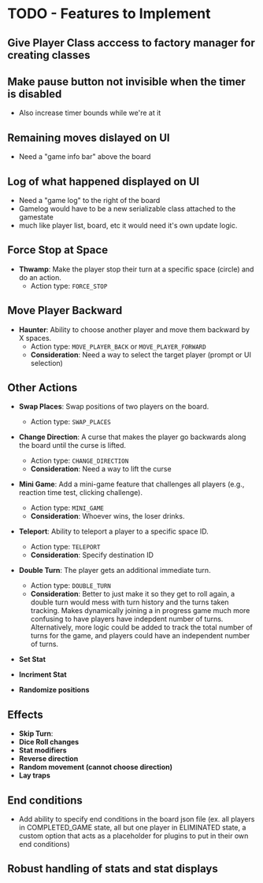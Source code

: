 # TODO - Features to Implement

## Give Player Class acccess to factory manager for creating classes

## Make pause button not invisible when the timer is disabled
- Also increase timer bounds while we're at it

## Remaining moves dislayed on UI
- Need a "game info bar" above the board

## Log of what happened displayed on UI
- Need a "game log" to the right of the board
- Gamelog would have to be a new serializable class attached to the gamestate
- much like player list, board, etc it would need it's own update logic.


## Force Stop at Space
- **Thwamp**: Make the player stop their turn at a specific space (circle) and do an action.  
  - Action type: `FORCE_STOP`

## Move Player Backward
- **Haunter**: Ability to choose another player and move them backward by X spaces.  
  - Action type: `MOVE_PLAYER_BACK` or `MOVE_PLAYER_FORWARD`
  - **Consideration**: Need a way to select the target player (prompt or UI selection)

## Other Actions
- **Swap Places**: Swap positions of two players on the board.  
  - Action type: `SWAP_PLACES`

- **Change Direction**: A curse that makes the player go backwards along the board until the curse is lifted.  
  - Action type: `CHANGE_DIRECTION`
  - **Consideration**: Need a way to lift the curse

- **Mini Game**: Add a mini-game feature that challenges all players (e.g., reaction time test, clicking challenge).  
  - Action type: `MINI_GAME`
  - **Consideration**: Whoever wins, the loser drinks.

- **Teleport**: Ability to teleport a player to a specific space ID.  
  - Action type: `TELEPORT`
  - **Consideration**: Specify destination ID

- **Double Turn**: The player gets an additional immediate turn.  
  - Action type: `DOUBLE_TURN`
  - **Consideration**: Better to just make it so they get to roll again, a double turn would mess with turn history and the turns taken tracking. Makes dynamically joining a in progress game much more confusing to have players have indepdent number of turns. Alternatively, more logic could be added to track the total number of turns for the game, and players could have an independent number of turns. 

- **Set Stat**

- **Incriment Stat**

- **Randomize positions**


## Effects
- **Skip Turn**:
- **Dice Roll changes**
- **Stat modifiers**
- **Reverse direction**
- **Random movement (cannot choose direction)**
- **Lay traps**



## End conditions
- Add ability to specify end conditions in the board json file (ex. all players in COMPLETED_GAME state, all but one player in ELIMINATED state, a custom option that acts as a placeholder for plugins to put in their own end conditions)

## Robust handling of stats and stat displays
